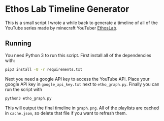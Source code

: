 # Ethos Lab Timeline Generator

This is a small script I wrote a while back to generate a timeline of all of the YouTube series made by minecraft YouTuber [EthosLab](https://www.youtube.com/@EthosLab).

## Running

You need Python 3 to run this script. First install all of the dependencies with:
```bash
pip3 install -U -r requirements.txt
```
Next you need a google API key to access the YouTube API. Place your google API key in `google_api_key.txt` next to `etho_graph.py`. Finally you can run the script with
```bash
python3 etho_graph.py
```
This will output the final timeline in `graph.png`. All of the playlists are cached in `cache.json`, so delete that file if you want to refresh them.
